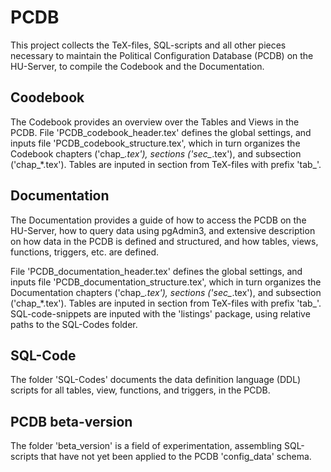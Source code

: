 # PCDB

This project collects the TeX-files, SQL-scripts and all other pieces necessary to maintain the Political Configuration Database (PCDB) on the HU-Server, to compile the Codebook and the Documentation.

## Coodebook

The Codebook provides an overview over the Tables and Views in the PCDB. File 'PCDB_codebook_header.tex' defines the global settings, and inputs file 'PCDB_codebook_structure.tex', which in turn organizes the Codebook chapters ('chap_*.tex'), sections ('sec_*.tex'), and subsection ('chap_*.tex'). Tables are inputed in section from TeX-files with prefix 'tab_'.

## Documentation

The Documentation provides a guide of how to access the PCDB on the HU-Server, how to query data using pgAdmin3, and extensive description on how data in the PCDB is defined and structured, and how tables, views, functions, triggers, etc. are defined.

File 'PCDB_documentation_header.tex' defines the global settings, and inputs file 'PCDB_documentation_structure.tex', which in turn organizes the Documentation chapters ('chap_*.tex'), sections ('sec_*.tex'), and subsection ('chap_*.tex'). Tables are inputed in section from TeX-files with prefix 'tab_'. SQL-code-snippets are inputed with the 'listings' package, using relative paths to the SQL-Codes folder.

## SQL-Code

The folder 'SQL-Codes' documents the data definition language (DDL) scripts for all tables, view, functions, and triggers, in the PCDB.

## PCDB beta-version

The folder 'beta_version' is a field of experimentation, assembling SQL-scripts that have not yet been applied to the PCDB 'config_data' schema.

